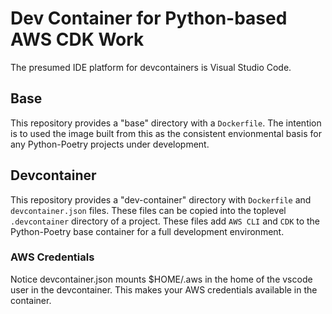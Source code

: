 # Dev Container for Python-based AWS CDK Work

The presumed IDE platform for devcontainers is Visual Studio Code.

## Base
This repository provides a "base" directory with a `Dockerfile`.  The intention is to used the image built from this as the consistent envionmental basis for any Python-Poetry projects under development.

## Devcontainer
This repository provides a "dev-container" directory with `Dockerfile` and `devcontainer.json` files.  These files can be copied into the toplevel `.devcontainer` directory of a project.
These files add `AWS CLI` and `CDK` to the Python-Poetry base container for a full development environment.

### AWS Credentials
Notice devcontainer.json mounts $HOME/.aws in the home of the vscode user in the devcontainer.  This makes your AWS credentials available in the container.
